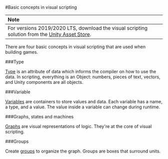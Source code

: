 #Basic concepts in visual scripting

| **Note**                                                     |
| :----------------------------------------------------------- |
| For versions 2019/2020 LTS, download the visual scripting solution from the [Unity Asset Store](https://assetstore.unity.com/packages/tools/visual-bolt-163802). |

There are four basic concepts in visual scripting that are used when building games. 

###Type

[Type](vs-types.md) is an attribute of data which informs the compiler on how to use the data. In scripting, everything is an Object: numbers, pieces of text, vectors, and Unity components are all objects.

###Variable

[Variables](vs-variables.md) are containers to store values and data. Each variable has a name, a type, and a value. The value inside a variable can change during runtime.

###Graphs, states and machines

[Graphs](vs-graphs-machines-macros.md) are visual representations of logic. They're at the core of visual scripting.

###Groups

Create [groups](vs-groups.md) to organize the graph. Groups are boxes that surround units.






